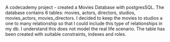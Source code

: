 A codecademy project - created a Movies Database with postgresSQL. The database contains 6 tables: movies, actors, directors, studios, movies_actors, movies_directors. I decided to keep the movies to studios a one to many relationship so that I could include this type of relationships in my db. I understand this does not model the real life scenario. The table has been created with suitable constraints, indexes and roles.
